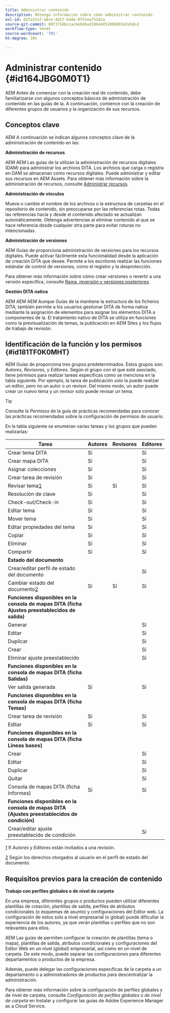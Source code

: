 ```yaml
---
title: Administrar contenido
description: Obtenga información sobre cómo administrar contenido
exl-id: d2fa31a7-a8ce-4d17-bd4e-0f51ea751dca
source-git-commit: 8073716bccacbe8d6a158b44d5106b083e3a5dcd
workflow-type: tm+mt
source-wordcount: '701'
ht-degree: 10%

---
```


# Administrar contenido {#id164JBG0M0T1}

AEM Antes de comenzar con la creación real de contenido, debe familiarizarse con algunos conceptos básicos de administración de contenido en las guías de la. A continuación, comience con la creación de diferentes grupos de usuarios y la organización de sus recursos.

## Conceptos clave

AEM A continuación se indican algunos conceptos clave de la administración de contenido en las:

**Administración de recursos**

AEM AEM Las guías de la utilizan la administración de recursos digitales \(DAM\) para administrar los archivos DITA. Los archivos que carga o registra en DAM se almacenan como recursos digitales. Puede administrar y editar sus recursos en AEM Assets. Para obtener más información sobre la administración de recursos, consulte [Administrar recursos](https://experienceleague.adobe.com/docs/experience-manager-cloud-service/content/assets/manage/manage-digital-assets.html?lang=en).

**Administración de vínculos**

Mueva o cambie el nombre de los archivos o la estructura de carpetas en el repositorio de contenido, sin preocuparse por las referencias rotas. Todas las referencias hacia y desde el contenido afectado se actualizan automáticamente. Obtenga advertencias al eliminar contenido al que se hace referencia desde cualquier otra parte para evitar roturas no intencionadas.

**Administración de versiones**

AEM Guías de proporciona administración de versiones para los recursos digitales. Puede activar fácilmente esta funcionalidad desde la aplicación de creación DITA que desee. Permite a los escritores realizar las funciones estándar de control de versiones, como el registro y la desprotección.

Para obtener más información sobre cómo crear versiones o revertir a una versión específica, consulte [Rama, reversión y versiones posteriores](web-editor-preview-topics.md#id193PG0Y051X).

**Gestión DITA nativa**

AEM AEM AEM Aunque Guías de la mantiene la estructura de los ficheros DITA, también permite a los usuarios gestionar DITA de forma nativa mediante la asignación de elementos para asignar los elementos DITA a componentes de la. El tratamiento nativo de DITA se utiliza en funciones como la previsualización de temas, la publicación en AEM Sites y los flujos de trabajo de revisión.

## Identificación de la función y los permisos {#id181TF0K0MHT}

AEM Guías de proporciona tres grupos predeterminados. Estos grupos son: *Autores*, *Revisores*, y *Editores*. Según el grupo con el que esté asociado, tiene permisos para realizar tareas específicas como se menciona en la tabla siguiente. Por ejemplo, la tarea de publicación solo la puede realizar un editor, pero no un autor o un revisor. Del mismo modo, un autor puede crear un nuevo tema y un revisor solo puede revisar un tema.

>[!TIP]
>
> Consulte la *Permisos* de la guía de prácticas recomendadas para conocer las prácticas recomendadas sobre la configuración de permisos de usuario.

En la tabla siguiente se enumeran varias tareas y los grupos que pueden realizarlas:

| Tarea | Autores | Revisores | Editores |
|----|-------|---------|----------|
| Crear tema DITA | Sí |   | Sí |
| Crear mapa DITA | Sí |   | Sí |
| Asignar colecciones | Sí |   | Sí |
| Crear tarea de revisión | Sí |   | Sí |
| Revisar tema[1](#fntarg_1) | Sí | Sí | Sí |
| Resolución de clave | Sí |   | Sí |
| Check-out/Check-in | Sí |   | Sí |
| Editar tema | Sí |   | Sí |
| Mover tema | Sí |   | Sí |
| Editar propiedades del tema | Sí |   | Sí |
| Copiar | Sí |   | Sí |
| Eliminar | Sí |   | Sí |
| Compartir | Sí |   | Sí |
| **Estado del documento** |
| Crear/editar perfil de estado del documento |   |   | Sí |
| Cambiar estado del documento[2](#fntarg_2) | Sí | Sí | Sí |
| **Funciones disponibles en la consola de mapas DITA \(ficha Ajustes preestablecidos de salida\)** |
| Generar |   |   | Sí |
| Editar |   |   | Sí |
| Duplicar |   |   | Sí |
| Crear |   |   | Sí |
| Eliminar ajuste preestablecido |   |   | Sí |
| **Funciones disponibles en la consola de mapas DITA \(ficha Salidas\)** |
| Ver salida generada | Sí |   | Sí |
| **Funciones disponibles en la consola de mapas DITA \(ficha Temas\)** |
| Crear tarea de revisión | Sí |   | Sí |
| Editar | Sí |   | Sí |
| **Funciones disponibles en la consola de mapas DITA \(ficha Líneas bases\)** |
| Crear |   |   | Sí |
| Editar |   |   | Sí |
| Duplicar |   |   | Sí |
| Quitar |   |   | Sí |
| Consola de mapas DITA \(ficha Informes\) | Sí |   | Sí |
| **Funciones disponibles en la consola de mapas DITA \(Ajustes preestablecidos de condición\)** |
| Crear/editar ajuste preestablecido de condición |   |   | Sí |

[1](#fnsrc_1) If *Autores* y *Editores* están invitados a una revisión.

[2](#fnsrc_2) Según los derechos otorgados al usuario en el perfil de estado del documento.

## Requisitos previos para la creación de contenido

**Trabajo con perfiles globales o de nivel de carpeta**

En una empresa, diferentes grupos o productos pueden utilizar diferentes plantillas de creación, plantillas de salida, perfiles de atributos condicionales \(o esquemas de asunto\) y configuraciones del Editor web. La configuración de estos solo a nivel empresarial \(o global\) puede dificultar la experiencia de los autores, ya que verán plantillas o perfiles que no son relevantes para ellos.

AEM Las guías de permiten configurar la creación de plantillas \(tema o mapa\), plantillas de salida, atributos condicionales y configuraciones del Editor Web en un nivel \(global\) empresarial, así como en un nivel de carpeta. De este modo, puede separar las configuraciones para diferentes departamentos o productos de la empresa.

Además, puede delegar las configuraciones específicas de la carpeta a un departamento o a administradores de productos para descentralizar la administración.

Para obtener más información sobre la configuración de perfiles globales y de nivel de carpeta, consulte *Configuración de perfiles globales o de nivel de carpeta* en Instalar y configurar las guías de Adobe Experience Manager as a Cloud Service.
